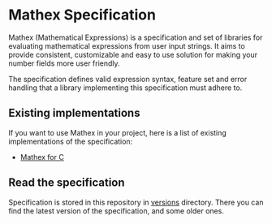 # Mathex Specification

Mathex (Mathematical Expressions) is a specification and set of libraries for evaluating mathematical expressions from user input strings. It aims to provide consistent, customizable and easy to use solution for making your number fields more user friendly.

The specification defines valid expression syntax, feature set and error handling that a library implementing this specification must adhere to.

## Existing implementations

If you want to use Mathex in your project, here is a list of existing implementations of the specification:

* [Mathex for C](https://github.com/capsey/mathex-c)

## Read the specification

Specification is stored in this repository in [versions](/versions/) directory. There you can find the latest version of the specification, and some older ones.
